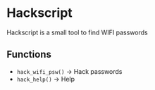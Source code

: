 # Hackscript
Hackscript is a small tool to find WIFI passwords

## Functions
- `hack_wifi_psw()` -> Hack passwords
- `hack_help()` -> Help 
